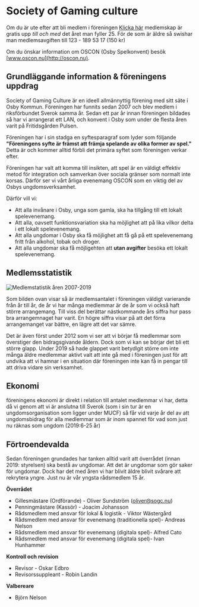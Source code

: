 # Society of Gaming culture
Om du är ute efter att bli medlem i föreningen [Klicka här](https://ebas.sverok.se/signups/index/5611) medlemskap är gratis upp *till och med* det året man fyller 25. För de som är äldre så swishar man medlemsavgiften till 123 - 189 53 17 (150 kr)

Om du önskar information om OSCON (Osby Spelkonvent) besök [www.oscon.nu](http://oscon.nu).

## Grundläggande information & föreningens uppdrag
Society of Gaming Culture är en ideell allmännyttig förening med sitt säte i Osby Kommun. Föreningen har funnits sedan 2007 och blev medlem i riksförbundet Sverok samma år. Sedan ett par år innan föreningen bildades så har vi arrangerat ett LAN, och konvent i Osby som under de flesta åren varit på Fritidsgården Pulsen.

Föreningen har i sin stadga en syftesparagraf som lyder som följande **"Föreningens syfte är främst att främja spelande av olika former av spel."** Detta är och kommer alltid förbli det primära syftet som föreningen verkar efter.

Föreningen har valt att komma till insikten, att spel är en väldigt effektiv metod för integration och samverkan över sociala gränser som normalt inte korsas. Därför ser vi vårt årliga evenemang OSCON som en viktig del av Osbys ungdomsverksamhet.

Därför vill vi:
* Att alla invånare i Osby, unga som gamla, ska ha tillgång till ett lokalt spelevenemang.
* Att alla, oavsett funktionsvariation ska ha möjlighet att på lika vilkor delta i ett lokalt spelevenemang.
* Att alla ungdomar i Osby ska få möjlighet att få gå på ett spelevenemang fritt från alkohol, tobak och droger.
* Att alla ungdomar ska få möjligehten att **utan avgifter** besöka ett lokalt spelevenemang.

## Medlemsstatistik
![Medlemstatistik åren 2007-2019](https://docs.google.com/spreadsheets/u/1/d/e/2PACX-1vQyCLhru_Zuf7rjVxeE2yKytvCaxn4tUIGxrBZEyMjibMrlHH8_vPyyYxbPUrGN2hPGuMNc_Un-xibY/pubchart?oid=1678863216&format=image)

Som bilden ovan visar så är medlemsantalet i föreningen väldigt varierande från år till år, de år vi har många medlemmar är de år som vi också haft större arrangemang. Till viss del berättar nästkommande års siffra hur pass bra arrangemnaget har varit. En högre siffra visar på att det förra arrangemanget var bättre, en lägre att det var sämre.

Det är även först under 2012 som vi ser att vi börjar få medlemmar som överstiger den bidragsgivande åldern. Dock som vi kan se börjar det bli ett större glapp. Under 2019 så hade glappet varit betydlgit större om inte många äldre medlemmar aktivt valt att inte gå med i föreningen just för att undvika att vi hamnar i en situation där föreningen inte kan få in pengar till att driva vidare sin verksamhet.

## Ekonomi
föreningens ekonomi är direkt i relation till antalet medlemmar vi har, detta då vi genom att vi är anslutna till Sverok (som i sin tur är en ungdomsorganisation som ligger under MUCF) så får vid varje år del av att ungdomsbidrag för alla medlemmar som är inom spannet för vad som just nu räknas som ungdom (2019:6-25 år)

## Förtroendevalda
Sedan föreningen grundades har tanken alltid varit att överrådet (innan 2019: styrelsen) ska bestå av ungdomar. Att det är ungdomar som gör saker för ungdomar. Dock har det med åren vi har blivit äldre blivit svårare att rekrytera yngre. Just nu är vår yngsta rådsmedlem 15 år.

**Överrådet**
* Gillesmästare (Ordförande) - Oliver Sundström (oliver@sogc.nu)
* Penningmästare (Kassör) - Joacim Johansson
* Rådsmedlem med ansvar för lokal & logistik - Viktor Wästergård
* Rådsmedlem med ansvar för evenemang (traditionella spel)- Andreas Nelson
* Rådsmedlem med ansvar för evenemang (digitala spel)- Alfred Cato
* Rådsmedlem med ansvar för evenemang (digitala spel)- Ivan Hunhammer

**Kontroll och revision**
* Revisor - Oskar Edbro
* Revisorssuppleant - Robin Landin

**Valbereare**
* Björn Nelson
